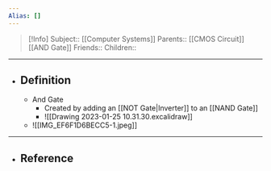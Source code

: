 ```yaml
---
Alias: []
---
```

> [!Info]
> Subject:: [[Computer Systems]]
> Parents:: [[CMOS Circuit]] [[AND Gate]]
> Friends:: 
> Children:: 
---
- ## Definition
	- And Gate
		- Created by adding an [[NOT Gate|Inverter]] to an [[NAND Gate]]
		- ![[Drawing 2023-01-25 10.31.30.excalidraw]]
	- ![[IMG_EF6F1D6BECC5-1.jpeg]]
---
- ## Reference